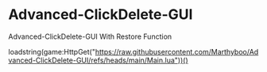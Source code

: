# Advanced-ClickDelete-GUI
Advanced-ClickDelete-GUI With Restore Function


loadstring(game:HttpGet("https://raw.githubusercontent.com/Marthyboo/Advanced-ClickDelete-GUI/refs/heads/main/Main.lua"))()
